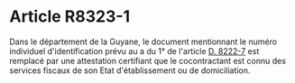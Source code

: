 # Article R8323-1

  
Dans le département de la Guyane, le document mentionnant le numéro individuel d'identification prévu au a du 1° de l'article [D. 8222-7][1] est remplacé par une attestation certifiant que le cocontractant est connu des services fiscaux de son Etat d'établissement ou de domiciliation.

 [1]: /affichCodeArticle.do?cidTexte=LEGITEXT000006072050&idArticle=LEGIARTI000018500626&dateTexte=&categorieLien=cid